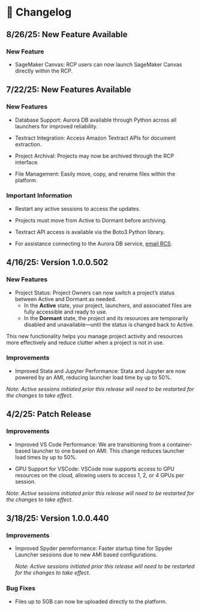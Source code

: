 # 📝 Changelog

## 8/26/25: New Feature Available
### New Feature
- SageMaker Canvas: RCP users can now launch SageMaker Canvas directly within the RCP. 

## 7/22/25: New Features Available
### New Features
- Database Support: Aurora DB available through Python across all launchers for improved reliability.

- Textract Integration: Access Amazon Textract APIs for document extraction. 

- Project Archival: Projects may now be archived through the RCP interface. 

- File Management: Easily move, copy, and rename files within the platform. 

### Important Information
- Restart any active sessions to access the updates. 

- Projects must move from Active to Dormant before archiving. 

- Textract API access is available via the Boto3 Python library. 

- For assistance connecting to the Aurora DB service, [email RCS](mailto:research@hbs.edu). 

## 4/16/25: Version 1.0.0.502
### New Features
- Project Status: Project Owners can now switch a project’s status between 
Active and Dormant as needed. 
    - In the **Active** state, your project, launchers, and associated files are fully accessible and ready to use. 
    - In the **Dormant** state, the project and its resources are temporarily disabled and unavailable—until the status is changed back to Active. 

This new functionality helps you manage project activity and resources more effectively and reduce clutter when a project is not in use. 

### Improvements
- Improved Stata and Jupyter Performance: Stata and Jupyter are now powered by an AMI, reducing launcher load time by up to 50%. 

*Note: Active sessions initiated prior this release will need to be restarted for the changes to take effect.*

## 4/2/25: Patch Release
### Improvements
- Improved VS Code Performance: We are transitioning from a container-based launcher to one based on AMI. This change reduces launcher load times by up to 50%.

- GPU Support for VSCode: VSCode now supports access to GPU resources on the cloud, allowing users to access 1, 2, or 4 GPUs per session.

*Note: Active sessions initiated prior this release will need to be restarted for the changes to take effect.*

## 3/18/25: Version 1.0.0.440
### Improvements 

- Improved Spyder permformance: Faster startup time for Spyder Launcher sessions due to new AMI based configurations.
  
  *Note: Active sessions initiated prior this release will need to be restarted for the changes to take effect.*

### Bug Fixes 

- Files up to 5GB can now be uploaded directly to the platform.

